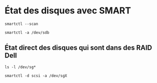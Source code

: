 # État des disques avec SMART

`smartctl --scan`

`smartctl -a /dev/sdb`

## État direct des disques qui sont dans des RAID Dell

`ls -l /dev/sg*`

`smartctl -d scsi -a /dev/sgX`

